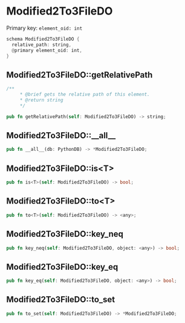 # Modified2To3FileDO

Primary key: `element_oid: int`

```rust
schema Modified2To3FileDO {
  relative_path: string,
  @primary element_oid: int,
}
```
## Modified2To3FileDO::getRelativePath

```rust
/**
     * @brief gets the relative path of this element.
     * @return string
     */
```
```rust
pub fn getRelativePath(self: Modified2To3FileDO) -> string;
```
## Modified2To3FileDO::\_\_all\_\_

```rust
pub fn __all__(db: PythonDB) -> *Modified2To3FileDO;
```
## Modified2To3FileDO::is\<T\>

```rust
pub fn is<T>(self: Modified2To3FileDO) -> bool;
```
## Modified2To3FileDO::to\<T\>

```rust
pub fn to<T>(self: Modified2To3FileDO) -> <any>;
```
## Modified2To3FileDO::key\_neq

```rust
pub fn key_neq(self: Modified2To3FileDO, object: <any>) -> bool;
```
## Modified2To3FileDO::key\_eq

```rust
pub fn key_eq(self: Modified2To3FileDO, object: <any>) -> bool;
```
## Modified2To3FileDO::to\_set

```rust
pub fn to_set(self: Modified2To3FileDO) -> *Modified2To3FileDO;
```
